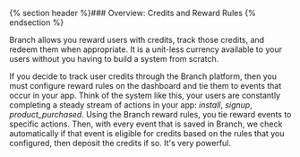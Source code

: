 
{% section header %}### Overview: Credits and Reward Rules {% endsection %}

Branch allows you reward users with credits, track those credits, and redeem them when appropriate. It is a unit-less currency available to your users without you having to build a system from scratch.

If you decide to track user credits through the Branch platform, then you must configure reward rules on the dashboard and tie them to events that occur in your app. Think of the system like this, your users are constantly completing a steady stream of actions in your app: _install_, _signup_, _product_purchased_. Using the Branch reward rules, you tie reward events to specific actions. Then, with every event that is saved in Branch, we check automatically if that event is eligible for credits based on the rules that you configured, then deposit the credits if so. It's very powerful.
